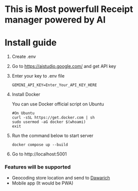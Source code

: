 # This is Most powerfull Receipt manager powered by AI

# Install guide
1. Create .env
2. Go to https://aistudio.google.com/ and get API key
3. Enter your key to .env file
    ```
    GEMINI_API_KEY=Enter_Your_API_KEY_HERE
    ```
4. Install Docker

    You can use Docker official script on Ubuntu
    ```
    #On Ubuntu
    curl -sSL https://get.docker.com | sh
    sudo usermod -aG docker $(whoami)
    exit
    ```

5. Run the command below to start server

    ```
    docker compose up --build
    ```
7. Go to http://localhost:5001

### Features will be supported
- Geocoding store location and send to [Dawarich](https://github.com/Freika/dawarich)
- Mobile app (It would be PWA)
